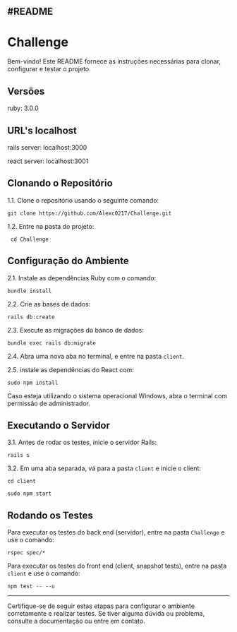 #README
---

# Challenge
Bem-vindo! Este README fornece as instruções necessárias para clonar, configurar e testar o projeto.

## Versões
ruby: 3.0.0

## URL's localhost
<p>rails server: localhost:3000</p>
<p>react server: localhost:3001</p>

## Clonando o Repositório
1.1.  Clone o repositório  usando o seguinte comando:
   
    git clone https://github.com/Alexc0217/Challenge.git

1.2.  Entre na pasta do projeto:

     cd Challenge

## Configuração do Ambiente
2.1.  Instale as dependências Ruby  com  o  comando:
   
    bundle install

2.2.  Crie as bases de dados:
   
    rails db:create

2.3.  Execute as migrações do banco de dados:
   
    bundle exec rails db:migrate

2.4. Abra uma nova aba no terminal, e entre na pasta ```client```.

2.5. instale  as dependências do React com:

    sudo npm install

Caso esteja utilizando o sistema operacional Windows, abra o terminal com permissão de administrador.

## Executando o Servidor
3.1.  Antes de rodar os testes, inicie o servidor Rails:

    rails s

3.2.  Em uma aba  separada, vá para a pasta `client` e inicie o client:

    cd client

    sudo npm start

## Rodando os Testes
Para executar os testes do back end (servidor), entre na pasta ```Challenge``` e use o comando:
    
    rspec spec/*

Para executar os testes do front end (client, snapshot tests), entre na pasta ```client``` e use o comando:

    npm test -- --u
  
---

Certifique-se de seguir estas etapas para configurar o ambiente corretamente e realizar testes. Se tiver alguma dúvida ou problema, consulte a documentação ou entre em contato.
